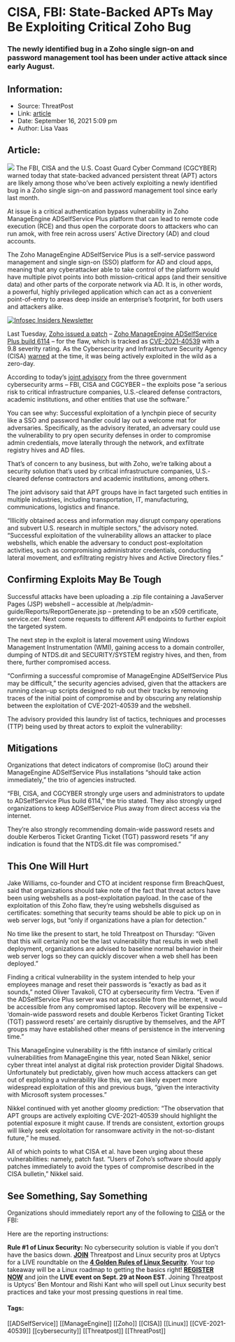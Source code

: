 # CISA, FBI: State-Backed APTs May Be Exploiting Critical Zoho Bug
### The newly identified bug in a Zoho single sign-on and password management tool has been under active attack since early August.

## Information:
+ Source: ThreatPost
+ Link: [article](https://kasperskycontenthub.com/threatpost-global/?p=174768)
+ Date: September 16, 2021  5:09 pm
+ Author: Lisa Vaas


## Article:
![](https://media.threatpost.com/wp-content/uploads/sites/103/2021/09/16165023/Zoho_headquarters_in_chennai-e1631825473201.jpeg)
The FBI, CISA and the U.S. Coast Guard Cyber Command (CGCYBER) warned today that state-backed advanced persistent threat (APT) actors are likely among those who’ve been actively exploiting a newly identified bug in a Zoho single sign-on and password management tool since early last month.


At issue is a critical authentication bypass vulnerability in Zoho ManageEngine ADSelfService Plus platform that can lead to remote code execution (RCE) and thus open the corporate doors to attackers who can run amok, with free rein across users’ Active Directory (AD) and cloud accounts.


The Zoho ManageEngine ADSelfService Plus is a self-service password management and single sign-on (SSO) platform for AD and cloud apps, meaning that any cyberattacker able to take control of the platform would have multiple pivot points into both mission-critical apps (and their sensitive data) and other parts of the corporate network via AD. It is, in other words, a powerful, highly privileged application which can act as a convenient point-of-entry to areas deep inside an enterprise’s footprint, for both users and attackers alike.


[![Infosec Insiders Newsletter](https://media.threatpost.com/wp-content/uploads/sites/103/2021/07/10165815/infosec_insiders_in_article_promo.png)](https://threatpost.com/infosec-insider-subscription-page/?utm_source=ART&utm_medium=ART&utm_campaign=InfosecInsiders_Newsletter_Promo/)


Last Tuesday, [Zoho issued a patch](http://cve-2021-40539) – [Zoho ManageEngine ADSelfService Plus build 6114](https://pitstop.manageengine.com/portal/en/community/topic/adselfservice-plus-6114-security-fix-release) – for the flaw, which is tracked as [CVE-2021-40539](https://nvd.nist.gov/vuln/detail/CVE-2021-40539) with a 9.8 severity rating. As the Cybersecurity and Infrastructure Security Agency (CISA) [warned](https://us-cert.cisa.gov/ncas/current-activity/2021/09/07/zoho-releases-security-update-adselfservice-plus) at the time, it was being actively exploited in the wild as a zero-day.


According to today’s [joint advisory](https://us-cert.cisa.gov/ncas/alerts/aa21-259a) from the three government cybersecurity arms – FBI, CISA and CGCYBER – the exploits pose “a serious risk to critical infrastructure companies, U.S.-cleared defense contractors, academic institutions, and other entities that use the software.”


You can see why: Successful exploitation of a lynchpin piece of security like a SSO and password handler could lay out a welcome mat for adversaries. Specifically, as the advisory iterated, an adversary could use the vulnerability to pry open security defenses in order to compromise admin credentials, move laterally through the network, and exfiltrate registry hives and AD files.


That’s of concern to any business, but with Zoho, we’re talking about a security solution that’s used by critical infrastructure companies, U.S.-cleared defense contractors and academic institutions, among others.


The joint advisory said that APT groups have in fact targeted such entities in multiple industries, including transportation, IT, manufacturing, communications, logistics and finance.


“Illicitly obtained access and information may disrupt company operations and subvert U.S. research in multiple sectors,” the advisory noted. “Successful exploitation of the vulnerability allows an attacker to place webshells, which enable the adversary to conduct post-exploitation activities, such as compromising administrator credentials, conducting lateral movement, and exfiltrating registry hives and Active Directory files.”


Confirming Exploits May Be Tough
--------------------------------


Successful attacks have been uploading a .zip file containing a JavaServer Pages (JSP) webshell – accessible at /help/admin-guide/Reports/ReportGenerate.jsp – pretending to be an x509 certificate, service.cer. Next come requests to different API endpoints to further exploit the targeted system.


The next step in the exploit is lateral movement using Windows Management Instrumentation (WMI), gaining access to a domain controller, dumping of NTDS.dit and SECURITY/SYSTEM registry hives, and then, from there, further compromised access.


“Confirming a successful compromise of ManageEngine ADSelfService Plus may be difficult,” the security agencies advised, given that the attackers are running clean-up scripts designed to rub out their tracks by removing traces of the initial point of compromise and by obscuring any relationship between the exploitation of CVE-2021-40539 and the webshell.


The advisory provided this laundry list of tactics, techniques and processes (TTP) being used by threat actors to exploit the vulnerability:


Mitigations
-----------


Organizations that detect indicators of compromise (IoC) around their ManageEngine ADSelfService Plus installations “should take action immediately,” the trio of agencies instructed.


“FBI, CISA, and CGCYBER strongly urge users and administrators to update to ADSelfService Plus build 6114,” the trio stated. They also strongly urged organizations to keep ADSelfService Plus away from direct access via the internet.


They’re also strongly recommending domain-wide password resets and double Kerberos Ticket Granting Ticket (TGT) password resets “if any indication is found that the NTDS.dit file was compromised.”


This One Will Hurt
------------------


Jake Williams, co-founder and CTO at incident response firm BreachQuest, said that organizations should take note of the fact that threat actors have been using webshells as a post-exploitation payload. In the case of the exploitation of this Zoho flaw, they’re using webshells disguised as certificates: something that security teams should be able to pick up on in web server logs, but “only if organizations have a plan for detection.”


No time like the present to start, he told Threatpost on Thursday: “Given that this will certainly not be the last vulnerability that results in web shell deployment, organizations are advised to baseline normal behavior in their web server logs so they can quickly discover when a web shell has been deployed.”


Finding a critical vulnerability in the system intended to help your employees manage and reset their passwords is “exactly as bad as it sounds,” noted Oliver Tavakoli, CTO at cybersecurity firm Vectra. “Even if the ADSelfService Plus server was not accessible from the internet, it would be accessible from any compromised laptop. Recovery will be expensive – ‘domain-wide password resets and double Kerberos Ticket Granting Ticket (TGT) password resets’ are certainly disruptive by themselves, and the APT groups may have established other means of persistence in the intervening time.”


This ManageEngine vulnerability is the fifth instance of similarly critical vulnerabilities from ManageEngine this year, noted Sean Nikkel, senior cyber threat intel analyst at digital risk protection provider Digital Shadows. Unfortunately but predictably, given how much access attackers can get out of exploiting a vulnerability like this, we can likely expert more widespread exploitation of this and previous bugs, “given the interactivity with Microsoft system processes.”


Nikkel continued with yet another gloomy prediction: “The observation that APT groups are actively exploiting CVE-2021-40539 should highlight the potential exposure it might cause. If trends are consistent, extortion groups will likely seek exploitation for ransomware activity in the not-so-distant future,” he mused.


All of which points to what CISA et al. have been urging about these vulnerabilities: namely, patch fast. “Users of Zoho’s software should apply patches immediately to avoid the types of compromise described in the CISA bulletin,” Nikkel said.


See Something, Say Something
----------------------------


Organizations should immediately report any of the following to [CISA](https://us-cert.cisa.gov/report) or the FBI:


Here are the reporting instructions:


**Rule #1 of Linux Security:** No cybersecurity solution is viable if you don’t have the basics down. [**JOIN**](https://threatpost.com/webinars/4-golden-rules-linux-security/?utm_source=ART&utm_medium=ART&utm_campaign=September_Uptycs_Webinar) Threatpost and Linux security pros at Uptycs for a LIVE roundtable on the [**4 Golden Rules of Linux Security**](https://threatpost.com/webinars/4-golden-rules-linux-security/?utm_source=ART&utm_medium=ART&utm_campaign=September_Uptycs_Webinar). Your top takeaway will be a Linux roadmap to getting the basics right! [**REGISTER NOW**](https://threatpost.com/webinars/4-golden-rules-linux-security/?utm_source=ART&utm_medium=ART&utm_campaign=September_Uptycs_Webinar) and join the **LIVE event on Sept. 29 at Noon EST**. Joining Threatpost is Uptycs’ Ben Montour and Rishi Kant who will spell out Linux security best practices and take your most pressing questions in real time.




#### Tags:
[[ADSelfService]] [[ManageEngine]] [[Zoho]] [[CISA]] [[Linux]] [[CVE-2021-40539]] [[cybersecurity]] [[Threatpost]] [[ThreatPost]]

